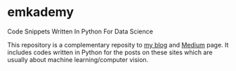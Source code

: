 # emkademy
Code Snippets Written In Python For Data Science  

This repository is a complementary reposity to [my blog](https://emkademy.com/research) and [Medium](https://medium.com/@emkademy) page. It includes codes written in Python for the posts on these sites which are usually about machine learning/computer vision.
